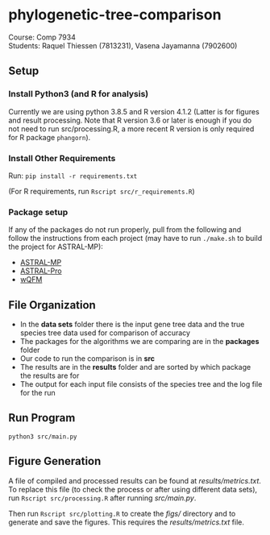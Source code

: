 # phylogenetic-tree-comparison
Course: Comp 7934   
Students: Raquel Thiessen (7813231), Vasena Jayamanna (7902600)

## Setup
### Install Python3 (and R for analysis)
Currently we are using python 3.8.5 and R version 4.1.2 (Latter is for figures and result processing. Note that R version 3.6 or later is enough if you do not need to run src/processing.R, a more recent R version is only required for R package `phangorn`).

### Install Other Requirements   
Run: `pip install -r requirements.txt`

(For R requirements, run `Rscript src/r_requirements.R`)


### Package setup
If any of the packages do not run properly, pull from the following and follow the instructions from each project (may have to run `./make.sh` to build the project for ASTRAL-MP):
- [ASTRAL-MP](https://github.com/smirarab/ASTRAL/tree/MP)
- [ASTRAL-Pro](https://github.com/chaoszhang/A-pro)
- [wQFM](https://github.com/Mahim1997/wQFM-2020)


## File Organization
- In the **data sets** folder there is the input gene tree data and the true species tree data used for comparison of accuracy
- The packages for the algorithms we are comparing are in the **packages** folder
- Our code to run the comparison is in **src**
- The results are in the **results** folder and are sorted by which package the results are for
- The output for each input file consists of the species tree and the log file for the run


## Run Program
`python3 src/main.py`


## Figure Generation

A file of compiled and processed results can be found at _results/metrics.txt_. To replace this file (to check the process or after using different data sets), run `Rscript src/processing.R` after running _src/main.py_. 

Then run `Rscript src/plotting.R` to create the _figs/_ directory and to generate and save the figures. This requires the _results/metrics.txt_ file.

